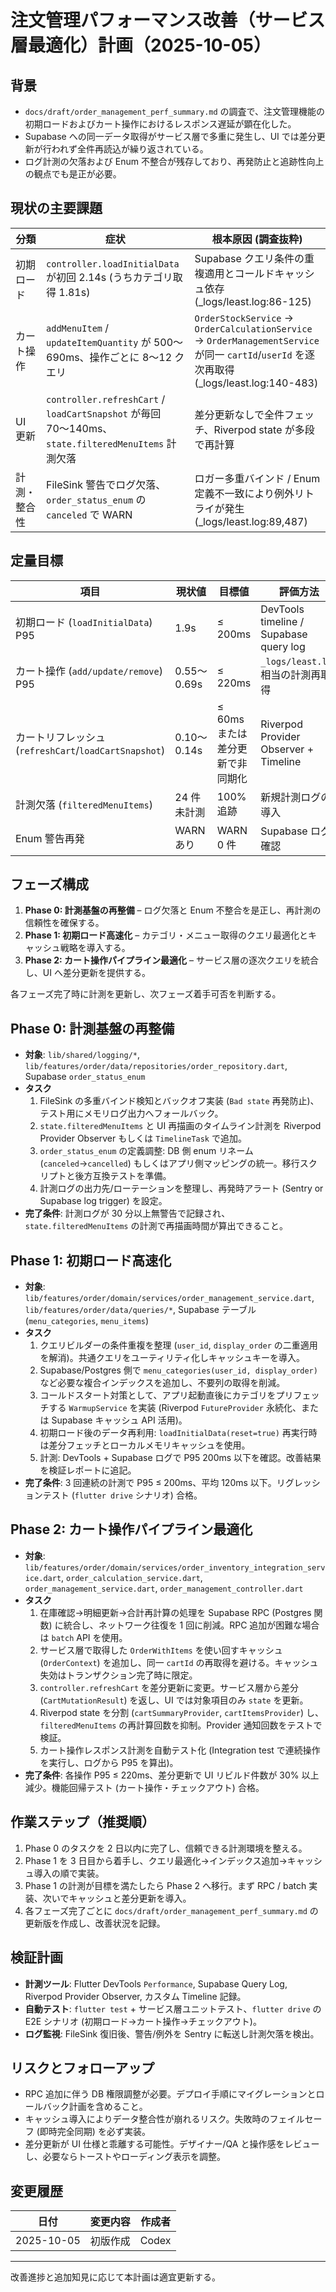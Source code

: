 # 注文管理パフォーマンス改善（サービス層最適化）計画（2025-10-05）

## 背景
- `docs/draft/order_management_perf_summary.md` の調査で、注文管理機能の初期ロードおよびカート操作におけるレスポンス遅延が顕在化した。
- Supabase への同一データ取得がサービス層で多重に発生し、UI では差分更新が行われず全件再読込が繰り返されている。
- ログ計測の欠落および Enum 不整合が残存しており、再発防止と追跡性向上の観点でも是正が必要。

## 現状の主要課題
| 分類 | 症状 | 根本原因 (調査抜粋) |
| --- | --- | --- |
| 初期ロード | `controller.loadInitialData` が初回 2.14s (うちカテゴリ取得 1.81s) | Supabase クエリ条件の重複適用とコールドキャッシュ依存 (_logs/least.log:86-125) |
| カート操作 | `addMenuItem` / `updateItemQuantity` が 500〜690ms、操作ごとに 8〜12 クエリ | `OrderStockService` → `OrderCalculationService` → `OrderManagementService` が同一 `cartId`/`userId` を逐次再取得 (_logs/least.log:140-483) |
| UI 更新 | `controller.refreshCart` / `loadCartSnapshot` が毎回 70〜140ms、`state.filteredMenuItems` 計測欠落 | 差分更新なしで全件フェッチ、Riverpod state が多段で再計算 |
| 計測・整合性 | FileSink 警告でログ欠落、`order_status_enum` の `canceled` で WARN | ロガー多重バインド / Enum 定義不一致により例外リトライが発生 (_logs/least.log:89,487) |

## 定量目標
| 項目 | 現状値 | 目標値 | 評価方法 |
| --- | --- | --- | --- |
| 初期ロード (`loadInitialData`) P95 | 1.9s | ≤ 200ms | DevTools timeline / Supabase query log |
| カート操作 (`add/update/remove`) P95 | 0.55〜0.69s | ≤ 220ms | `_logs/least.log` 相当の計測再取得 |
| カートリフレッシュ (`refreshCart`/`loadCartSnapshot`) | 0.10〜0.14s | ≤ 60ms または差分更新で非同期化 | Riverpod Provider Observer + Timeline |
| 計測欠落 (`filteredMenuItems`) | 24 件未計測 | 100% 追跡 | 新規計測ログの導入 |
| Enum 警告再発 | WARN あり | WARN 0 件 | Supabase ログ確認 |

## フェーズ構成
1. **Phase 0: 計測基盤の再整備** – ログ欠落と Enum 不整合を是正し、再計測の信頼性を確保する。
2. **Phase 1: 初期ロード高速化** – カテゴリ・メニュー取得のクエリ最適化とキャッシュ戦略を導入する。
3. **Phase 2: カート操作パイプライン最適化** – サービス層の逐次クエリを統合し、UI へ差分更新を提供する。

各フェーズ完了時に計測を更新し、次フェーズ着手可否を判断する。

## Phase 0: 計測基盤の再整備
- **対象**: `lib/shared/logging/*`, `lib/features/order/data/repositories/order_repository.dart`, Supabase `order_status_enum`
- **タスク**
  1. FileSink の多重バインド検知とバックオフ実装 (`Bad state` 再発防止)、テスト用にメモリログ出力へフォールバック。
  2. `state.filteredMenuItems` と UI 再描画のタイムライン計測を Riverpod Provider Observer もしくは `TimelineTask` で追加。
  3. `order_status_enum` の定義調整: DB 側 enum リネーム (`canceled`→`cancelled`) もしくはアプリ側マッピングの統一。移行スクリプトと後方互換テストを準備。
  4. 計測ログの出力先/ローテーションを整理し、再発時アラート (Sentry or Supabase log trigger) を設定。
- **完了条件**: 計測ログが 30 分以上無警告で記録され、`state.filteredMenuItems` の計測で再描画時間が算出できること。

## Phase 1: 初期ロード高速化
- **対象**: `lib/features/order/domain/services/order_management_service.dart`, `lib/features/order/data/queries/*`, Supabase テーブル (`menu_categories`, `menu_items`)
- **タスク**
  1. クエリビルダーの条件重複を整理 (`user_id`, `display_order` の二重適用を解消)。共通クエリをユーティリティ化しキャッシュキーを導入。
  2. Supabase/Postgres 側で `menu_categories(user_id, display_order)` など必要な複合インデックスを追加し、不要列の取得を削減。
  3. コールドスタート対策として、アプリ起動直後にカテゴリをプリフェッチする `WarmupService` を実装 (Riverpod `FutureProvider` 永続化、または Supabase キャッシュ API 活用)。
  4. 初期ロード後のデータ再利用: `loadInitialData(reset=true)` 再実行時は差分フェッチとローカルメモリキャッシュを使用。
  5. 計測: DevTools + Supabase ログで P95 200ms 以下を確認。改善結果を検証レポートに追記。
- **完了条件**: 3 回連続の計測で P95 ≤ 200ms、平均 120ms 以下。リグレッションテスト (`flutter drive` シナリオ) 合格。

## Phase 2: カート操作パイプライン最適化
- **対象**: `lib/features/order/domain/services/order_inventory_integration_service.dart`, `order_calculation_service.dart`, `order_management_service.dart`, `order_management_controller.dart`
- **タスク**
  1. 在庫確認→明細更新→合計再計算の処理を Supabase RPC (Postgres 関数) に統合し、ネットワーク往復を 1 回に削減。RPC 追加が困難な場合は `batch` API を使用。
  2. サービス層で取得した `OrderWithItems` を使い回すキャッシュ (`OrderContext`) を追加し、同一 `cartId` の再取得を避ける。キャッシュ失効はトランザクション完了時に限定。
  3. `controller.refreshCart` を差分更新に変更。サービス層から差分 (`CartMutationResult`) を返し、UI では対象項目のみ `state` を更新。
  4. Riverpod state を分割 (`cartSummaryProvider`, `cartItemsProvider`) し、`filteredMenuItems` の再計算回数を抑制。Provider 通知回数をテストで検証。
  5. カート操作レスポンス計測を自動テスト化 (Integration test で連続操作を実行し、ログから P95 を算出)。
- **完了条件**: 各操作 P95 ≤ 220ms、差分更新で UI リビルド件数が 30% 以上減少。機能回帰テスト (カート操作・チェックアウト) 合格。

## 作業ステップ（推奨順）
1. Phase 0 のタスクを 2 日以内に完了し、信頼できる計測環境を整える。
2. Phase 1 を 3 日目から着手し、クエリ最適化→インデックス追加→キャッシュ導入の順で実装。
3. Phase 1 の計測が目標を満たしたら Phase 2 へ移行。まず RPC / batch 実装、次いでキャッシュと差分更新を導入。
4. 各フェーズ完了ごとに `docs/draft/order_management_perf_summary.md` の更新版を作成し、改善状況を記録。

## 検証計画
- **計測ツール**: Flutter DevTools `Performance`, Supabase Query Log, Riverpod Provider Observer, カスタム Timeline 記録。
- **自動テスト**: `flutter test` + サービス層ユニットテスト、`flutter drive` の E2E シナリオ (初期ロード→カート操作→チェックアウト)。
- **ログ監視**: FileSink 復旧後、警告/例外を Sentry に転送し計測欠落を検出。

## リスクとフォローアップ
- RPC 追加に伴う DB 権限調整が必要。デプロイ手順にマイグレーションとロールバック計画を含めること。
- キャッシュ導入によりデータ整合性が崩れるリスク。失敗時のフェイルセーフ (即時完全同期) を必ず実装。
- 差分更新が UI 仕様と乖離する可能性。デザイナー/QA と操作感をレビューし、必要ならトーストやローディング表示を調整。

## 変更履歴
| 日付 | 変更内容 | 作成者 |
| --- | --- | --- |
| 2025-10-05 | 初版作成 | Codex |

---

改善進捗と追加知見に応じて本計画は適宜更新する。
